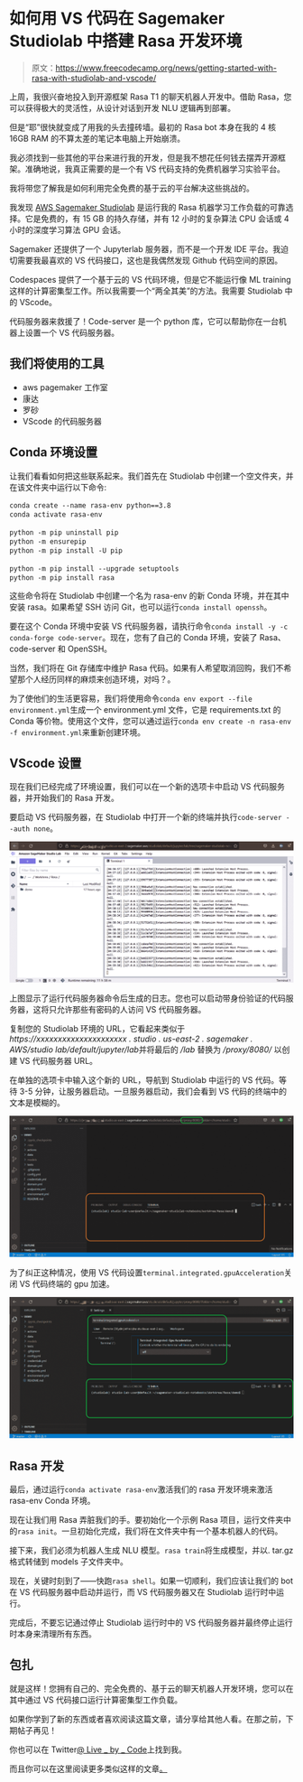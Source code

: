 # 如何用 VS 代码在 Sagemaker Studiolab 中搭建 Rasa 开发环境

> 原文：<https://www.freecodecamp.org/news/getting-started-with-rasa-with-studiolab-and-vscode/>

上周，我很兴奋地投入到开源框架 Rasa T1 的聊天机器人开发中。借助 Rasa，您可以获得极大的灵活性，从设计对话到开发 NLU 逻辑再到部署。

但是“耶”很快就变成了用我的头去撞砖墙。最初的 Rasa bot 本身在我的 4 核 16GB RAM 的不算太差的笔记本电脑上开始崩溃。

我必须找到一些其他的平台来进行我的开发，但是我不想花任何钱去摆弄开源框架。准确地说，我真正需要的是一个有 VS 代码支持的免费机器学习实验平台。

我将带您了解我是如何利用完全免费的基于云的平台解决这些挑战的。

我发现 [AWS Sagemaker Studiolab](https://aws.amazon.com/sagemaker/studio-lab/) 是运行我的 Rasa 机器学习工作负载的可靠选择。它是免费的，有 15 GB 的持久存储，并有 12 小时的复杂算法 CPU 会话或 4 小时的深度学习算法 GPU 会话。

Sagemaker 还提供了一个 Jupyterlab 服务器，而不是一个开发 IDE 平台。我迫切需要我最喜欢的 VS 代码接口，这也是我偶然发现 Github 代码空间的原因。

Codespaces 提供了一个基于云的 VS 代码环境，但是它不能运行像 ML training 这样的计算密集型工作。所以我需要一个“两全其美”的方法。我需要 Studiolab 中的 VScode。

代码服务器来救援了！Code-server 是一个 python 库，它可以帮助你在一台机器上设置一个 VS 代码服务器。

## 我们将使用的工具

*   aws pagemaker 工作室
*   康达
*   罗砂
*   VScode 的代码服务器

## Conda 环境设置

让我们看看如何把这些联系起来。我们首先在 Studiolab 中创建一个空文件夹，并在该文件夹中运行以下命令:

```
conda create --name rasa-env python==3.8  
conda activate rasa-env  

python -m pip uninstall pip  
python -m ensurepip  
python -m pip install -U pip  

python -m pip install --upgrade setuptools  
python -m pip install rasa 
```

这些命令将在 Studiolab 中创建一个名为 rasa-env 的新 Conda 环境，并在其中安装 rasa。如果希望 SSH 访问 Git，也可以运行`conda install openssh`。

要在这个 Conda 环境中安装 VS 代码服务器，请执行命令`conda install -y -c conda-forge code-server`。现在，您有了自己的 Conda 环境，安装了 Rasa、code-server 和 OpenSSH。

当然，我们将在 Git 存储库中维护 Rasa 代码。如果有人希望取消回购，我们不希望那个人经历同样的麻烦来创造环境，对吗？。

为了使他们的生活更容易，我们将使用命令`conda env export --file environment.yml`生成一个 environment.yml 文件，它是 requirements.txt 的 Conda 等价物。使用这个文件，您可以通过运行`conda env create -n rasa-env -f environment.yml`来重新创建环境。

## VScode 设置

现在我们已经完成了环境设置，我们可以在一个新的选项卡中启动 VS 代码服务器，并开始我们的 Rasa 开发。

要启动 VS 代码服务器，在 Studiolab 中打开一个新的终端并执行`code-server --auth none`。

![image-91](img/93ee5ede3da54c2bfaf05125879f4ae3.png)

上图显示了运行代码服务器命令后生成的日志。您也可以启动带身份验证的代码服务器，这将只允许那些有密码的人访问 VS 代码服务器。

复制您的 Studiolab 环境的 URL，它看起来类似于*https://xxxxxxxxxxxxxxxxxxxxx . studio . us-east-2 . sagemaker . AWS/studio lab/default/jupyter/lab*并将最后的 */lab* 替换为 */proxy/8080/* 以创建 VS 代码服务器 URL。

在单独的选项卡中输入这个新的 URL，导航到 Studiolab 中运行的 VS 代码。等待 3-5 分钟，让服务器启动。一旦服务器启动，我们会看到 VS 代码的终端中的文本是模糊的。

![image-88](img/6fb43db0c51af262747c55330dd68a56.png)

为了纠正这种情况，使用 VS 代码设置`terminal.integrated.gpuAcceleration`关闭 VS 代码终端的 gpu 加速。

![image-89](img/a555c83764631e6dde44cef32ce2e74d.png)

## Rasa 开发

最后，通过运行`conda activate rasa-env`激活我们的 rasa 开发环境来激活 rasa-env Conda 环境。

现在让我们用 Rasa 弄脏我们的手。要初始化一个示例 Rasa 项目，运行文件夹中的`rasa init`。一旦初始化完成，我们将在文件夹中有一个基本机器人的代码。

接下来，我们必须为机器人生成 NLU 模型。`rasa train`将生成模型，并以. tar.gz 格式转储到 models 子文件夹中。

现在，关键时刻到了——快跑`rasa shell`。如果一切顺利，我们应该让我们的 bot 在 VS 代码服务器中启动并运行，而 VS 代码服务器又在 Studiolab 运行时中运行。

完成后，不要忘记通过停止 Studiolab 运行时中的 VS 代码服务器并最终停止运行时本身来清理所有东西。

## 包扎

就是这样！您拥有自己的、完全免费的、基于云的聊天机器人开发环境，您可以在其中通过 VS 代码接口运行计算密集型工作负载。

如果你学到了新的东西或者喜欢阅读这篇文章，请分享给其他人看。在那之前，下期帖子再见！

你也可以在 Twitter[@ Live _ by _ Code](https://twitter.com/Live_ByThe_Code)上找到我。

而且你可以在这里阅读更多类似这样的文章[。](https://livebythecode.ml)
